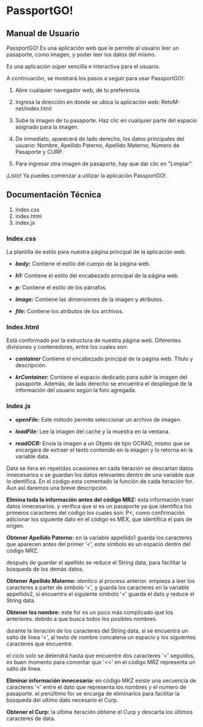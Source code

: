 PassportGO!
======
## Manual de Usuario

PassportGO! Es una aplicación web que le permite al usuario leer un pasaporte, como imagen, y poder leer los datos del mismo.

Es una aplicación súper sencilla e interactiva para el usuario.

A continuación, se mostrará los pasos a seguir para usar PassportGO!:

1. Abre cualquier navegador web, de tu preferencia.

2. Ingresa la dirección en donde se ubica la aplicación web: RetoM-net/index.html

3. Sube la imagen de tu pasaporte. Haz clic en cualquier parte del espacio asignado para la imagen.

4. De inmediato, aparecerá de lado derecho, los datos principales del usuario: Nombre, Apellido Paterno, Apellido Materno, Número de Pasaporte y CURP.

5. Para ingresar otra imagen de pasaporte, hay que dar clic en "Limpiar".

¡Listo! Ya puedes comenzar a utilizar la aplicación PassportGO!.

## Documentación Técnica

 1. index.css
 1. index.html
 1. index.js

### Index.css  
La plantilla de estilo para nuestra página principal de la aplicación web.

+ ***body:*** Contiene el estilo del cuerpo de la página web.

+ ***h1:*** Contiene el estilo del encabezado principal de la página web.

+ ***p:*** Contiene el estilo de los párrafos.

+ ***image:*** Contiene las dimensiones de la imagen y atributos.

+ ***file:*** Contiene los atributos de los archivos.

### Index.html
Está conformado por la estructura de nuestra página web.
Diferentes divisiones y contenedores, entre los cuales son:

+ ***container*** Contiene el encabezado principal de la página web. Título y descripción.

+ ***krContainer:*** Contiene el espacio dedicado para subir la imagen del pasaporte. Además, de lado derecho se encuentra el despliegue de la información del usuario según la foto agregada.

### Index.js
 + ***openFile:*** Este método permite seleccionar un archivo de imagen.

 + ***loadFile:*** Lee la imagen del cache y la muestra en la ventana.

 + ***readOCR:*** Envía la imagen a un Objeto de tipo OCRAD,
 mismo que se encargara de extraer el texto contenido en la imagen y lo retorna en la variable data.

 Data se itera en repetidas ocasiones en cada iteración se descartan datos innecesarios o se guardan los datos relevantes dentro de una variable que lo identifica. En el código esta comentado la función de cada iteración for. Aun así daremos una breve descripción.

**Elimina toda la información antes del código MRZ:** esta información traer datos innecesarios.  y verifica que si es un pasaporte ya que identifica los primeros caracteres del codigo los cuales son: P<, como confirmación adicionar los siguiente dato en el código es MEX, que identifica el país de origen.

**Obtener Apellido Paterno:** en la variable appellido1 guarda los caracteres que aparecen antes del primer '<', este símbolo es un espacio dentro del código MRZ.

 después de guardar el apellido se reduce el String data, para facilitar la búsqueda de los demás datos.


**Obtener Apellido Materno:**  identico al proceso anterior. empieza a leer los caracteres a parter de simbolo '<', y guarda los caracteres en la variable appellido2, si encuentra el siguiente simbolo '<' guarda el dato y reduce el String data.

**Obtener los nombre:** este for es un poco más complicado que los anteriores. debido a que busca todos los posibles nombres.

 durante la iteración de los caracteres del String data, si se encuentra un salto de linea '<', al texto de nombre concatena un espacio y los siguientes caracteres que encuentre.

 el ciclo solo se detendrá hasta que encuentre dos caracteres '<' seguidos, es buen momento para comentar que '<<' en el código MRZ representa un salto de linea.

**Eliminar información innecesaria:** en código MKZ existe una secuencia de caracteres '<' entre el dato que representa los nombres y el numero de pasaporte. el penúltimo for se encarga de eliminarlos para facilitar la búsqueda del ultimo dato necesario el Curp.

**Obtener el Curp:** la ultima iteración obtiene el Curp y descarta los últimos caracteres de data.
